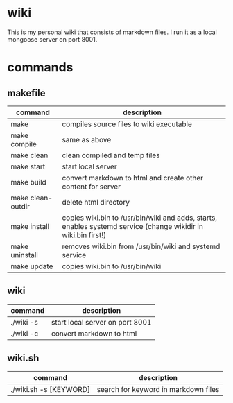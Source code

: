 # wiki

This is my personal wiki that consists of markdown files. I run it as a local mongoose server on port 8001.

# commands

## makefile

| command | description |
| - | - |
| make | compiles source files to wiki executable |
| make compile | same as above |
| make clean | clean compiled and temp files |
| make start | start local server |
| make build | convert markdown to html and create other content for server |
| make clean-outdir | delete html directory |
| make install | copies wiki.bin to /usr/bin/wiki and adds, starts, enables systemd service (change wikidir in wiki.bin first!) |
| make uninstall | removes wiki.bin from /usr/bin/wiki and systemd service  |
| make update | copies wiki.bin to /usr/bin/wiki |

## wiki

| command | description |
| - | - |
| ./wiki -s | start local server on port 8001 |
| ./wiki -c | convert markdown to html |

## wiki.sh

| command | description |
| - | - |
| ./wiki.sh -s [KEYWORD] | search for keyword in markdown files |
